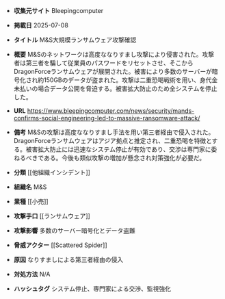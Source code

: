 - **収集元サイト**
Bleepingcomputer

- **掲載日**
2025-07-08

- **タイトル**
M&S大規模ランサムウェア攻撃確認

- **概要**
M&Sのネットワークは高度ななりすまし攻撃により侵害された。攻撃者は第三者を騙して従業員のパスワードをリセットさせ、そこからDragonForceランサムウェアが展開された。被害により多数のサーバーが暗号化され約150GBのデータが盗まれた。攻撃は二重恐喝戦術を用い、身代金未払いの場合データ公開を脅迫する。被害拡大防止のため全システムを停止した。

- **URL**
https://www.bleepingcomputer.com/news/security/mands-confirms-social-engineering-led-to-massive-ransomware-attack/

- **備考**
M&Sの攻撃は高度ななりすまし手法を用い第三者経由で侵入された。DragonForceランサムウェアはアジア拠点と推定され、二重恐喝を特徴とする。被害拡大防止には迅速なシステム停止が有効であり、交渉は専門家に委ねるべきである。今後も類似攻撃の増加が懸念され対策強化が必要だ。

- **分類**
[[他組織インシデント]]

- **組織名**
M&S

- **業種**
[[小売]]

- **攻撃手口**
[[ランサムウェア]]

- **攻撃影響**
多数のサーバー暗号化とデータ盗難

- **脅威アクター**
[[Scattered Spider]]

- **原因**
なりすましによる第三者経由の侵入

- **対処方法**
N/A

- **ハッシュタグ**
システム停止、専門家による交渉、監視強化
